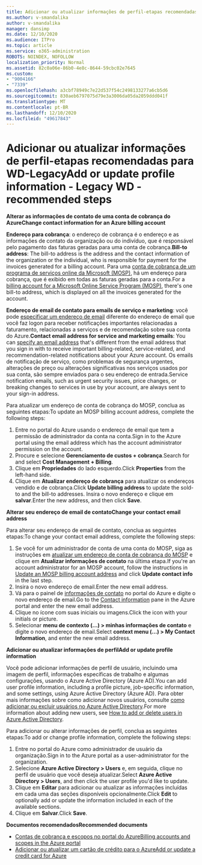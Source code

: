 ```yaml
---
title: Adicionar ou atualizar informações de perfil-etapas recomendadas para WD-Legacy
ms.author: v-smandalika
author: v-smandalika
manager: dansimp
ms.date: 12/10/2020
ms.audience: ITPro
ms.topic: article
ms.service: o365-administration
ROBOTS: NOINDEX, NOFOLLOW
localization_priority: Normal
ms.assetid: 82c0a06e-86b0-4e8c-8644-59cbc02e7645
ms.custom:
- "9004166"
- "7339"
ms.openlocfilehash: a3cbf78949c7e22d537f54c2498133277a6cb5d6
ms.sourcegitcommit: 830aeb6797075d79e3a3006da05da2059ddd041f
ms.translationtype: MT
ms.contentlocale: pt-BR
ms.lasthandoff: 12/10/2020
ms.locfileid: "49617843"
---
```

# <a name="add-or-update-profile-information---legacy-wd---recommended-steps"></a><span data-ttu-id="7d618-102">Adicionar ou atualizar informações de perfil-etapas recomendadas para WD-Legacy</span><span class="sxs-lookup"><span data-stu-id="7d618-102">Add or update profile information - Legacy WD - recommended steps</span></span>

<span data-ttu-id="7d618-103">**Alterar as informações de contato de uma conta de cobrança do Azure**</span><span class="sxs-lookup"><span data-stu-id="7d618-103">**Change contact information for an Azure billing account**</span></span>

<span data-ttu-id="7d618-104">**Endereço para cobrança**: o endereço de cobrança é o endereço e as informações de contato da organização ou do indivíduo, que é responsável pelo pagamento das faturas geradas para uma conta de cobrança.</span><span class="sxs-lookup"><span data-stu-id="7d618-104">**Bill-to address**: The bill-to address is the address and the contact information of the organization or the individual, who is responsible for payment for the invoices generated for a billing account.</span></span> <span data-ttu-id="7d618-105">Para uma [conta de cobrança de um programa de serviços online da Microsoft (MOSP)](https://docs.microsoft.com/azure/cost-management-billing/manage/change-azure-account-profile#update-an-mosp-billing-account-address), há um endereço para cobrança, que é exibido em todas as faturas geradas para a conta.</span><span class="sxs-lookup"><span data-stu-id="7d618-105">For a [billing account for a Microsoft Online Service Program (MOSP)](https://docs.microsoft.com/azure/cost-management-billing/manage/change-azure-account-profile#update-an-mosp-billing-account-address), there's one bill-to address, which is displayed on all the invoices generated for the account.</span></span>

<span data-ttu-id="7d618-106">**Endereço de email de contato para emails de serviço e marketing**: você pode [especificar um endereço de email](https://docs.microsoft.com/azure/cost-management-billing/manage/change-azure-account-profile#change-your-contact-email-address) diferente do endereço de email que você faz logon para receber notificações importantes relacionadas a faturamento, relacionadas a serviços e de recomendação sobre sua conta do Azure.</span><span class="sxs-lookup"><span data-stu-id="7d618-106">**Contact email address for service and marketing emails**: You can [specify an email address](https://docs.microsoft.com/azure/cost-management-billing/manage/change-azure-account-profile#change-your-contact-email-address) that's different from the email address that you sign in with to receive important billing-related, service-related, and recommendation-related notifications about your Azure account.</span></span> <span data-ttu-id="7d618-107">Os emails de notificação de serviço, como problemas de segurança urgentes, alterações de preço ou alterações significativas nos serviços usados por sua conta, são sempre enviados para o seu endereço de entrada.</span><span class="sxs-lookup"><span data-stu-id="7d618-107">Service notification emails, such as urgent security issues, price changes, or breaking changes to services in use by your account, are always sent to your sign-in address.</span></span>

<span data-ttu-id="7d618-108">Para atualizar um endereço de conta de cobrança do MOSP, conclua as seguintes etapas:</span><span class="sxs-lookup"><span data-stu-id="7d618-108">To update an MOSP billing account address, complete the following steps:</span></span>
1. <span data-ttu-id="7d618-109">Entre no portal do Azure usando o endereço de email que tem a permissão de administrador da conta na conta.</span><span class="sxs-lookup"><span data-stu-id="7d618-109">Sign in to the Azure portal using the email address which has the account administrator permission on the account.</span></span>
2. <span data-ttu-id="7d618-110">Procure e selecione **Gerenciamento de custos + cobrança**.</span><span class="sxs-lookup"><span data-stu-id="7d618-110">Search for and select **Cost Management + Billing**.</span></span> 
3. <span data-ttu-id="7d618-111">Clique em **Propriedades** do lado esquerdo.</span><span class="sxs-lookup"><span data-stu-id="7d618-111">Click **Properties** from the left-hand side.</span></span> 
4. <span data-ttu-id="7d618-112">Clique em **Atualizar endereço de cobrança** para atualizar os endereços vendido e de cobrança.</span><span class="sxs-lookup"><span data-stu-id="7d618-112">Click **Update billing address** to update the sold-to and the bill-to addresses.</span></span> <span data-ttu-id="7d618-113">Insira o novo endereço e clique em **salvar**.</span><span class="sxs-lookup"><span data-stu-id="7d618-113">Enter the new address, and then click **Save**.</span></span>

<span data-ttu-id="7d618-114">**Alterar seu endereço de email de contato**</span><span class="sxs-lookup"><span data-stu-id="7d618-114">**Change your contact email address**</span></span> 

<span data-ttu-id="7d618-115">Para alterar seu endereço de email de contato, conclua as seguintes etapas:</span><span class="sxs-lookup"><span data-stu-id="7d618-115">To change your contact email address, complete the following steps:</span></span>
1. <span data-ttu-id="7d618-116">Se você for um administrador de conta de uma conta do MOSP, siga as instruções em [atualizar um endereço de conta de cobrança do MOSP](https://docs.microsoft.com/azure/cost-management-billing/manage/change-azure-account-profile#update-an-mosp-billing-account-address) e clique em **Atualizar informações de contato** na última etapa.</span><span class="sxs-lookup"><span data-stu-id="7d618-116">If you're an account administrator for an MOSP account, follow the instructions in [Update an MOSP billing account address](https://docs.microsoft.com/azure/cost-management-billing/manage/change-azure-account-profile#update-an-mosp-billing-account-address) and click **Update contact info** in the last step.</span></span> 
2. <span data-ttu-id="7d618-117">Insira o novo endereço de email.</span><span class="sxs-lookup"><span data-stu-id="7d618-117">Enter the new email address.</span></span> 
3. <span data-ttu-id="7d618-118">Vá para o painel de [informações de contato](https://ms.portal.azure.com/) no portal do Azure e digite o novo endereço de email.</span><span class="sxs-lookup"><span data-stu-id="7d618-118">Go to the [Contact information](https://ms.portal.azure.com/) pane in the Azure portal and enter the new email address.</span></span> 
4. <span data-ttu-id="7d618-119">Clique no ícone com suas iniciais ou imagens.</span><span class="sxs-lookup"><span data-stu-id="7d618-119">Click the icon with your initials or picture.</span></span> 
5. <span data-ttu-id="7d618-120">Selecionar **menu de contexto (...) > minhas informações de contato** e digite o novo endereço de email.</span><span class="sxs-lookup"><span data-stu-id="7d618-120">Select **context menu (...) > My Contact Information**, and enter the new email address.</span></span>

<span data-ttu-id="7d618-121">**Adicionar ou atualizar informações de perfil**</span><span class="sxs-lookup"><span data-stu-id="7d618-121">**Add or update profile information**</span></span>

<span data-ttu-id="7d618-122">Você pode adicionar informações de perfil de usuário, incluindo uma imagem de perfil, informações específicas de trabalho e algumas configurações, usando o Azure Active Directory (Azure AD).</span><span class="sxs-lookup"><span data-stu-id="7d618-122">You can add user profile information, including a profile picture, job-specific information, and some settings, using Azure Active Directory (Azure AD).</span></span> <span data-ttu-id="7d618-123">Para obter mais informações sobre como adicionar novos usuários, consulte [como adicionar ou excluir usuários no Azure Active Directory](https://docs.microsoft.com/azure/active-directory/fundamentals/add-users-azure-active-directory).</span><span class="sxs-lookup"><span data-stu-id="7d618-123">For more information about adding new users, see [How to add or delete users in Azure Active Directory](https://docs.microsoft.com/azure/active-directory/fundamentals/add-users-azure-active-directory).</span></span>

<span data-ttu-id="7d618-124">Para adicionar ou alterar informações de perfil, conclua as seguintes etapas:</span><span class="sxs-lookup"><span data-stu-id="7d618-124">To add or change profile information, complete the following steps:</span></span>

1. <span data-ttu-id="7d618-125">Entre no portal do Azure como administrador de usuário da organização.</span><span class="sxs-lookup"><span data-stu-id="7d618-125">Sign in to the Azure portal as a user-administrator for the organization.</span></span>
2. <span data-ttu-id="7d618-126">Selecione **Azure Active Directory > Users** e, em seguida, clique no perfil de usuário que você deseja atualizar.</span><span class="sxs-lookup"><span data-stu-id="7d618-126">Select **Azure Active Directory > Users**, and then click the user profile you'd like to update.</span></span> 
3. <span data-ttu-id="7d618-127">Clique em **Editar** para adicionar ou atualizar as informações incluídas em cada uma das seções disponíveis opcionalmente.</span><span class="sxs-lookup"><span data-stu-id="7d618-127">Click **Edit** to optionally add or update the information included in each of the available sections.</span></span> 
4. <span data-ttu-id="7d618-128">Clique em **Salvar**.</span><span class="sxs-lookup"><span data-stu-id="7d618-128">Click **Save**.</span></span>

<span data-ttu-id="7d618-129">**Documentos recomendados**</span><span class="sxs-lookup"><span data-stu-id="7d618-129">**Recommended documents**</span></span>

- [<span data-ttu-id="7d618-130">Contas de cobrança e escopos no portal do Azure</span><span class="sxs-lookup"><span data-stu-id="7d618-130">Billing accounts and scopes in the Azure portal</span></span>](https://docs.microsoft.com/azure/cost-management-billing/manage/view-all-accounts) 
- [<span data-ttu-id="7d618-131">Adicionar ou atualizar um cartão de crédito para o Azure</span><span class="sxs-lookup"><span data-stu-id="7d618-131">Add or update a credit card for Azure</span></span>](https://docs.microsoft.com/azure/cost-management-billing/manage/change-credit-card)


